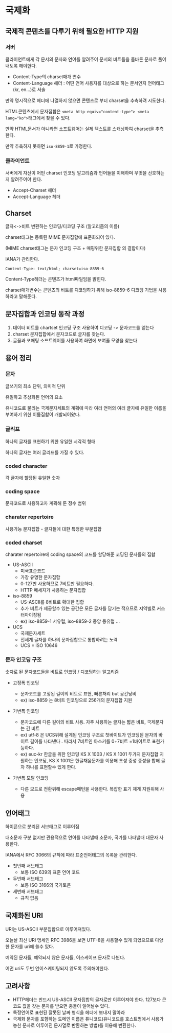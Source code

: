 # 국제화

## 국제적 콘텐츠를 다루기 위해 필요한 HTTP 지원
### 서버
클라이언트에게 각 문서의 문자와 언어를 알려주어 문서의 비트들을 올바른 문자로 풀어내도록 해야한다.

- Content-Type의 charset매개 변수
- Content-Language 헤더 : 어떤 언어 사용자를 대상으로 하는 문서인지 언어태그(kr, en...)로 서술

만약 명시적으로 헤더에 나열하지 않으면 콘텐츠로 부터 charset을 추측하려 시도한다.

HTML콘텐츠에서 문자집합은 `<meta http-equiv="content-type"> <meta lang="ko">`태그에서 찾을 수 있다.

만약 HTML문서가 아니라면 소프트웨어는 실제 텍스트를 스캐닝하여 charset을 추측한다.

만약 추측하지 못하면 `iso-8859-1`로 가정한다.

### 클라이언트
서버에게 자신이 어떤 charset 인코딩 알고리즘과 언어들을 이해하며 무엇을 선호하는지 알려주어야 한다.

- Accept-Charset 헤더
- Accept-Language 헤더


## Charset
글자<->비트 변환하는 인코딩/디코딩 구조 (알고리즘의 이름)

charset태그는 등록된 MIME 문자집합에 표준화되어 있다.

(MIME charset태그는 문자 인코딩 구조 + 매핑위한 문자집합 의 결합이다)

IANA가 관리한다.

```
Content-Type: text/html; charset=iso-8859-6
```
Content-Type헤더는 콘텐츠가 html파일임을 밝힌다.

charset매개변수는 콘텐츠의 비트를 디코딩하기 위해 iso-8859-6 디코딩 기법을 사용하라고 말해준다.

## 문자집합과 인코딩 동작 과정
1. 데이터 비트를 chartset 인코딩 구조 사용하여 디코딩 -> 문자코드를 얻는다
2. charset 문자집합에서 문자코드로 글자를 찾는다.
3. 글꼴과 포매팅 소프트웨어를 사용하여 화면에 보여줄 모양을 찾는다

## 용어 정리

### 문자
글쓰기의 최소 단위, 의미적 단위

유일하고 추상화된 언어의 요소

유니코드로 불리는 국제문자세트의 계획에 따라 여러 언어의 여러 글자에 유일한 이름을 부여하기 위한 이름집합이 개발되어왔다.

### 글리프
하나의 글자를 표현하기 위한 유일한 시각적 형태

하나의 글자는 여러 글리프를 가질 수 있다.

### coded character
각 글자에 할당된 유일한 숫자

### coding space
문자코드로 사용하고자 계획해 둔 정수 범위

### charater repertoire
사용가능 문자집합 - 글자들에 대한 특정한 부분집합

### coded charset
charater repertoire에 coding space의 코드를 할당해준 코딩된 문자들의 집합
- US-ASCII
    - 미국표준코드
    - 가장 유명한 문자집합
    - 0-127만 사용하므로 7비트만 필요하다.
    - HTTP 메세지가 사용하는 문자집합
- iso-8859
    - US-ASCII를 8비트로 확대한 집합
    - 추가 비트가 제공할수 있는 공간은 모든 글자를 담기는 적으므로 지역별로 커스터마이징됨
    - ex) iso-8859-1 서유럽, iso-8859-2 중앙 동유럽 ...
- UCS
    - 국제문자세트
    - 전세계 글자를 하나의 문자집합으로 통합하려는 노력
    - UCS = ISO 10646

### 문자 인코딩 구조
숫자로 된 문자코드들을 비트로 인코딩 / 디코딩하는 알고리즘

- 고정폭 인코딩
    - 문자코드를 고정된 길이의 비트로 표현, 빠른처리 but 공간낭비
    - ex) iso-8859 는 8비트 인코딩으로 256개의 문자집합 지원

- 가변폭 인코딩 
    - 문자코드에 다른 길이의 비트 사용. 자주 사용하는 글자는 짧은 비트, 국제문자는 긴 비트
    - ex) utf-8 은 UCS위해 설계된 인코딩 구조로 첫바이트가 인코딩된 문자의 바이트 길이를 나타낸다 . 따라서 7비트인 아스키를 0+7비트 =1바이트로 표현가능하다.
    - ex) euc-kr 한글을 위한 인코딩 KS X 1003 / KS X 1001 두가지 문자집합 지원하는 인코딩, KS X 1001은 한글채움문자를 이용해 초성 중성 종성을 합해 글자 하나를 표현할수 있게 한다.

- 가변폭 모달 인코딩
    - 다른 모드로 전환위해 escape패턴을 사용한다. 복잡한 표기 체계 지원위해 사용

## 언어태그
하이픈으로 분리된 서브태그로 이루어짐

대소문자 구분 없지만 관용적으로 언어를 나타낼때 소문자, 국가를 나타낼때 대문자 사용한다.

IANA에서 RFC 3066의 규칙에 따라 표준언어태그의 목록을 관리한다.
- 첫번째 서브태그
    - 보통 ISO 639의 표준 언어 코드
- 두번째 서브태그
    - 보통 ISO 3166의 국가토큰
- 세번째 서브태그
    - 규칙 없음
    
## 국제화된 URI
URI는 US-ASCII 부분집합으로 이루어져있다.

오늘날 최신 URI 명세인 RFC 3986을 보면 UTF-8을 사용할수 있게 되었으므로 다양한 문자를 uri에 쓸수 있다.

예약된 문자들, 예약되지 않은 문자들, 이스케이프 문자로 나뉜다.

어떤 uri도 두번 언이스케이팅되지 않도록 주의해야한다.

## 고려사항
- HTTP헤더는 반드시 US-ASCII 문자집합의 글자로만 이루어져야 한다. 127보다 큰 코드 값을 갖는 문자를 받으면 충돌이 일어날수 있다.
- 특정언어로 표현된 잘못된 날짜 형식을 헤더에 보내지 말아라
- 국제화 문자를 포함하는 도메인 이름은 퓨니코드(유니코드를 호스트명에서 사용가능한 문자로 이루어진 문자열로 반환하는 방법)를 이용해 변환한다.
